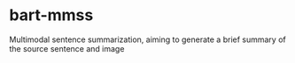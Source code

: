 # bart-mmss
Multimodal sentence summarization, aiming to generate a brief summary of the source sentence and image
